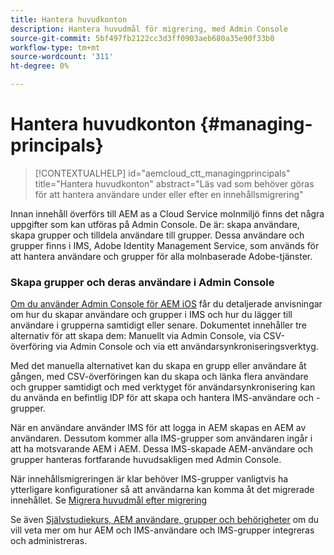 ```yaml
---
title: Hantera huvudkonton
description: Hantera huvudmål för migrering, med Admin Console
source-git-commit: 5bf497fb2122cc3d3ff0903aeb680a35e90f33b0
workflow-type: tm+mt
source-wordcount: '311'
ht-degree: 0%

---
```



# Hantera huvudkonton {#managing-principals}

>[!CONTEXTUALHELP]
>id="aemcloud_ctt_managingprincipals"
>title="Hantera huvudkonton"
>abstract="Läs vad som behöver göras för att hantera användare under eller efter en innehållsmigrering"

Innan innehåll överförs till AEM as a Cloud Service molnmiljö finns det några uppgifter som kan utföras på Admin Console.  De är: skapa användare, skapa grupper och tilldela användare till grupper. Dessa användare och grupper finns i IMS, Adobe Identity Management Service, som används för att hantera användare och grupper för alla molnbaserade Adobe-tjänster.

### Skapa grupper och deras användare i Admin Console

[Om du använder Admin Console för AEM iOS](https://experienceleague.adobe.com/sv/docs/experience-manager-cloud-service/content/security/ims-support#how-to-set-up) får du detaljerade anvisningar om hur du skapar användare och grupper i IMS och hur du lägger till användare i grupperna samtidigt eller senare.  Dokumentet innehåller tre alternativ för att skapa dem: Manuellt via Admin Console, via CSV-överföring via Admin Console och via ett användarsynkroniseringsverktyg.

Med det manuella alternativet kan du skapa en grupp eller användare åt gången, med CSV-överföringen kan du skapa och länka flera användare och grupper samtidigt och med verktyget för användarsynkronisering kan du använda en befintlig IDP för att skapa och hantera IMS-användare och -grupper.

När en användare använder IMS för att logga in AEM skapas en AEM av användaren.  Dessutom kommer alla IMS-grupper som användaren ingår i att ha motsvarande AEM i AEM.  Dessa IMS-skapade AEM-användare och grupper hanteras fortfarande huvudsakligen med Admin Console.

När innehållsmigreringen är klar behöver IMS-grupper vanligtvis ha ytterligare konfigurationer så att användarna kan komma åt det migrerade innehållet.  Se [Migrera huvudmål efter migrering](/help/journey-migration/managing-principals-after-migration.md)

Se även [Självstudiekurs, AEM användare, grupper och behörigheter](https://experienceleague.adobe.com/sv/docs/experience-manager-learn/cloud-service/accessing/aem-users-groups-and-permissions) om du vill veta mer om hur AEM och IMS-användare och IMS-grupper integreras och administreras.